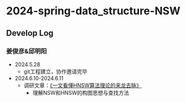 # 2024-spring-data_structure-NSW
## Develop Log
### 姜俊彦&邱明阳
- 2024.5.28
  - git工程建立，协作邀请完毕
- 2024.6.10-2024.6.11
  - 调研文章：[《一文看懂HNSW算法理论的来龙去脉》](https://blog.csdn.net/u011233351/article/details/85116719)
    - 理解NSW和HNSW的构图思想与查找方法